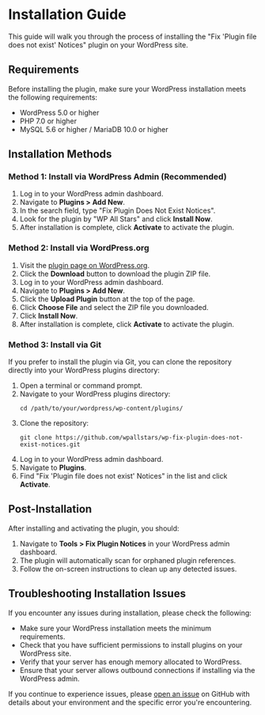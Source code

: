 # Installation Guide

This guide will walk you through the process of installing the "Fix 'Plugin file does not exist' Notices" plugin on your WordPress site.

## Requirements

Before installing the plugin, make sure your WordPress installation meets the following requirements:

- WordPress 5.0 or higher
- PHP 7.0 or higher
- MySQL 5.6 or higher / MariaDB 10.0 or higher

## Installation Methods

### Method 1: Install via WordPress Admin (Recommended)

1. Log in to your WordPress admin dashboard.
2. Navigate to **Plugins > Add New**.
3. In the search field, type "Fix Plugin Does Not Exist Notices".
4. Look for the plugin by "WP All Stars" and click **Install Now**.
5. After installation is complete, click **Activate** to activate the plugin.

### Method 2: Install via WordPress.org

1. Visit the [plugin page on WordPress.org](https://wordpress.org/plugins/wp-fix-plugin-does-not-exist-notices/).
2. Click the **Download** button to download the plugin ZIP file.
3. Log in to your WordPress admin dashboard.
4. Navigate to **Plugins > Add New**.
5. Click the **Upload Plugin** button at the top of the page.
6. Click **Choose File** and select the ZIP file you downloaded.
7. Click **Install Now**.
8. After installation is complete, click **Activate** to activate the plugin.

### Method 3: Install via Git

If you prefer to install the plugin via Git, you can clone the repository directly into your WordPress plugins directory:

1. Open a terminal or command prompt.
2. Navigate to your WordPress plugins directory:
   ```
   cd /path/to/your/wordpress/wp-content/plugins/
   ```
3. Clone the repository:
   ```
   git clone https://github.com/wpallstars/wp-fix-plugin-does-not-exist-notices.git
   ```
4. Log in to your WordPress admin dashboard.
5. Navigate to **Plugins**.
6. Find "Fix 'Plugin file does not exist' Notices" in the list and click **Activate**.

## Post-Installation

After installing and activating the plugin, you should:

1. Navigate to **Tools > Fix Plugin Notices** in your WordPress admin dashboard.
2. The plugin will automatically scan for orphaned plugin references.
3. Follow the on-screen instructions to clean up any detected issues.

## Troubleshooting Installation Issues

If you encounter any issues during installation, please check the following:

- Make sure your WordPress installation meets the minimum requirements.
- Check that you have sufficient permissions to install plugins on your WordPress site.
- Verify that your server has enough memory allocated to WordPress.
- Ensure that your server allows outbound connections if installing via the WordPress admin.

If you continue to experience issues, please [open an issue](https://github.com/wpallstars/wp-fix-plugin-does-not-exist-notices/issues) on GitHub with details about your environment and the specific error you're encountering.

